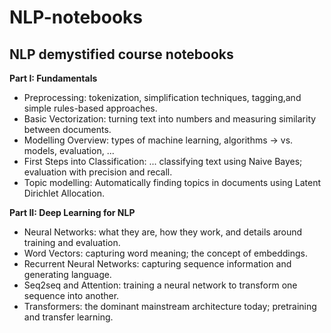 # NLP-notebooks
## NLP demystified course notebooks
**Part I: Fundamentals**
- Preprocessing: tokenization, simplification techniques, tagging,and simple rules-based approaches. 
- Basic Vectorization: turning text into numbers and measuring similarity between documents.
- Modelling Overview: types of machine learning, algorithms → vs. models, evaluation, ...
- First Steps into Classification: ... classifying text using Naive Bayes; evaluation with precision and recall.
- Topic modelling: Automatically finding topics in documents using Latent Dirichlet Allocation.

**Part II: Deep Learning for NLP**
- Neural Networks: what they are, how they work, and details around training and evaluation.
- Word Vectors: capturing word meaning; the concept of embeddings. 
- Recurrent Neural Networks: capturing sequence information and generating language. 
- Seq2seq and Attention: training a neural network to transform one sequence into another. 
- Transformers: the dominant mainstream architecture today; pretraining and transfer learning.
